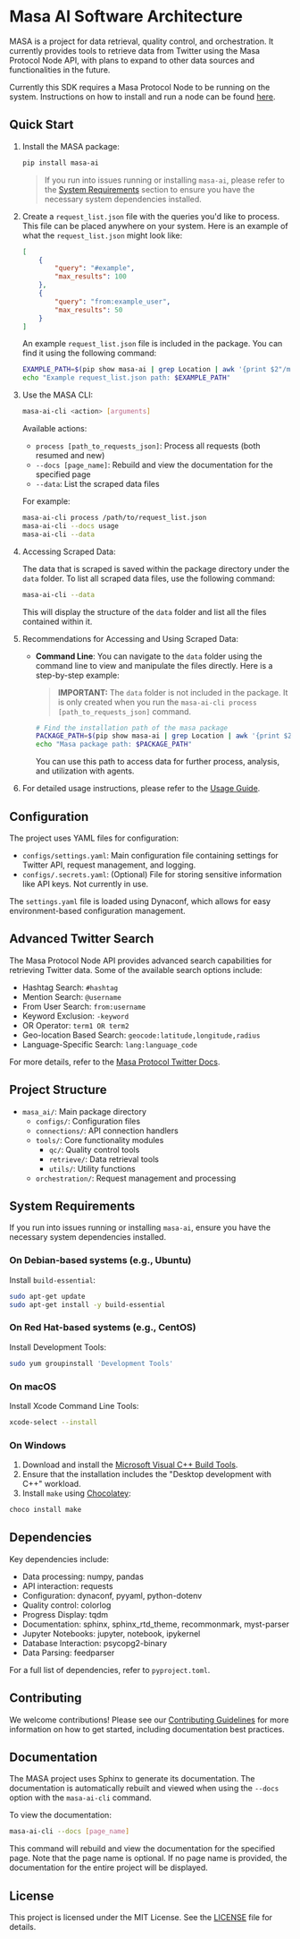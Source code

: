 # Masa AI Software Architecture

MASA is a project for data retrieval, quality control, and orchestration. It currently provides tools to retrieve data from Twitter using the Masa Protocol Node API, with plans to expand to other data sources and functionalities in the future.

Currently this SDK requires a Masa Protocol Node to be running on the system. Instructions on how to install and run a node can be found [here](https://developers.masa.ai/docs/welcome-to-masa/#masa-protocol).

## Quick Start

1. Install the MASA package:

   ```bash
   pip install masa-ai
   ```

   > If you run into issues running or installing `masa-ai`, please refer to the [System Requirements](#system-requirements) section to ensure you have the necessary system dependencies installed.

2. Create a `request_list.json` file with the queries you'd like to process. This file can be placed anywhere on your system. Here is an example of what the `request_list.json` might look like:

   ```json
   [
       {
           "query": "#example",
           "max_results": 100
       },
       {
           "query": "from:example_user",
           "max_results": 50
       }
   ]
   ```

   An example `request_list.json` file is included in the package. You can find it using the following command:

   ```bash
   EXAMPLE_PATH=$(pip show masa-ai | grep Location | awk '{print $2"/masa_ai/request_list.json"}')
   echo "Example request_list.json path: $EXAMPLE_PATH"
   ```

3. Use the MASA CLI:

   ```bash
   masa-ai-cli <action> [arguments]
   ```

   Available actions:
   - `process [path_to_requests_json]`: Process all requests (both resumed and new)
   - `--docs [page_name]`: Rebuild and view the documentation for the specified page
   - `--data`: List the scraped data files

   For example:

   ```bash
   masa-ai-cli process /path/to/request_list.json
   masa-ai-cli --docs usage
   masa-ai-cli --data
   ```

4. Accessing Scraped Data:

   The data that is scraped is saved within the package directory under the `data` folder. To list all scraped data files, use the following command:

   ```bash
   masa-ai-cli --data
   ```

   This will display the structure of the `data` folder and list all the files contained within it.

5. Recommendations for Accessing and Using Scraped Data:

   - **Command Line**: You can navigate to the `data` folder using the command line to view and manipulate the files directly. Here is a step-by-step example:

     > **IMPORTANT:** The `data` folder is not included in the package. It is only created when you run the `masa-ai-cli process [path_to_requests_json]` command.

     ```bash
     # Find the installation path of the masa package
     PACKAGE_PATH=$(pip show masa-ai | grep Location | awk '{print $2"/masa_ai"}')
     echo "Masa package path: $PACKAGE_PATH"
     ```

     You can use this path to access data for further process, analysis, and utilization with agents.

6. For detailed usage instructions, please refer to the [Usage Guide](usage.rst).

## Configuration

The project uses YAML files for configuration:

- `configs/settings.yaml`: Main configuration file containing settings for Twitter API, request management, and logging.
- `configs/.secrets.yaml`: (Optional) File for storing sensitive information like API keys. Not currently in use.

The `settings.yaml` file is loaded using Dynaconf, which allows for easy environment-based configuration management.

## Advanced Twitter Search

The Masa Protocol Node API provides advanced search capabilities for retrieving Twitter data. Some of the available search options include:

- Hashtag Search: `#hashtag`
- Mention Search: `@username`
- From User Search: `from:username`
- Keyword Exclusion: `-keyword`
- OR Operator: `term1 OR term2`
- Geo-location Based Search: `geocode:latitude,longitude,radius`
- Language-Specific Search: `lang:language_code`

For more details, refer to the [Masa Protocol Twitter Docs](xtwitter_advanced.rst).

## Project Structure

- `masa_ai/`: Main package directory
  - `configs/`: Configuration files
  - `connections/`: API connection handlers
  - `tools/`: Core functionality modules
    - `qc/`: Quality control tools
    - `retrieve/`: Data retrieval tools
    - `utils/`: Utility functions
  - `orchestration/`: Request management and processing

## System Requirements

If you run into issues running or installing `masa-ai`, ensure you have the necessary system dependencies installed.

### On Debian-based systems (e.g., Ubuntu)

Install `build-essential`:

```bash
sudo apt-get update
sudo apt-get install -y build-essential
```

### On Red Hat-based systems (e.g., CentOS)

Install Development Tools:

```bash
sudo yum groupinstall 'Development Tools'
```

### On macOS

Install Xcode Command Line Tools:

```bash
xcode-select --install
```

### On Windows

1. Download and install the [Microsoft Visual C++ Build Tools](https://visualstudio.microsoft.com/visual-cpp-build-tools/).
2. Ensure that the installation includes the "Desktop development with C++" workload.
3. Install `make` using [Chocolatey](https://chocolatey.org/):

```bash
choco install make
```

## Dependencies

Key dependencies include:

- Data processing: numpy, pandas
- API interaction: requests
- Configuration: dynaconf, pyyaml, python-dotenv
- Quality control: colorlog
- Progress Display: tqdm
- Documentation: sphinx, sphinx_rtd_theme, recommonmark, myst-parser
- Jupyter Notebooks: jupyter, notebook, ipykernel
- Database Interaction: psycopg2-binary
- Data Parsing: feedparser

For a full list of dependencies, refer to `pyproject.toml`.

## Contributing

We welcome contributions! Please see our [Contributing Guidelines](CONTRIBUTING.md) for more information on how to get started, including documentation best practices.

## Documentation

The MASA project uses Sphinx to generate its documentation. The documentation is automatically rebuilt and viewed when using the `--docs` option with the `masa-ai-cli` command.

To view the documentation:

```bash
masa-ai-cli --docs [page_name]
```

This command will rebuild and view the documentation for the specified page. Note that the page name is optional. If no page name is provided, the documentation for the entire project will be displayed.

## License

This project is licensed under the MIT License. See the [LICENSE](../../LICENSE) file for details.
